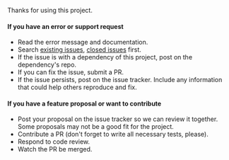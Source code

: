 Thanks for using this project.

#### If you have an error or support request

- Read the error message and documentation.
- Search [existing issues](https://github.com/Koka/odbc-rs/issues), [closed issues](https://github.com/Koka/odbc-rs/issues?page=1&state=closed) first.
- If the issue is with a dependency of this project, post on the dependency's repo.
- If you can fix the issue, submit a PR.
- If the issue persists, post on the issue tracker. Include any information that could help others reproduce and fix.

#### If you have a feature proposal or want to contribute

- Post your proposal on the issue tracker so we can review it together. Some proposals may not be a good fit for the project.
- Contribute a PR (don't forget to write all necessary tests, please).
- Respond to code review.
- Watch the PR be merged.
